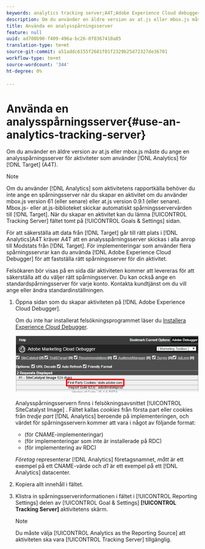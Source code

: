 ```yaml
---
keywords: analytics tracking server;A4T;Adobe Experience Cloud debugger;reporting source
description: Om du använder en äldre version av at.js eller mbox.js måste du ange en analysspårningsserver för aktiviteter som använder Analytics för Target (A4T).
title: Använda en analysspårningsserver
feature: null
uuid: ad700b90-f409-496a-bc26-0f0367410a85
translation-type: tm+mt
source-git-commit: a51addc6155f2681f01f2329b25d72327de36701
workflow-type: tm+mt
source-wordcount: '344'
ht-degree: 0%

---
```



# Använda en analysspårningsserver{#use-an-analytics-tracking-server}

Om du använder en äldre version av at.js eller mbox.js måste du ange en analysspårningsserver för aktiviteter som använder [!DNL Analytics] för [!DNL Target] (A4T).

>[!NOTE]
>
>Om du använder [!DNL Analytics] som aktivitetens rapportkälla behöver du inte ange en spårningsserver när du skapar en aktivitet om du använder mbox.js version 61 (eller senare) eller at.js version 0.9.1 (eller senare). Mbox.js- eller at.js-biblioteket skickar automatiskt spårningsservervärden till [!DNL Target]. När du skapar en aktivitet kan du lämna [!UICONTROL Tracking Server] fältet tomt på [!UICONTROL Goals & Settings] sidan.

För att säkerställa att data från [!DNL Target] går till rätt plats i [!DNL Analytics]A4T kräver A4T att en analysspårningsserver skickas i alla anrop till Modstats från [!DNL Target]. För implementeringar som använder flera spårningsservrar kan du använda [!DNL Adobe Experience Cloud Debugger] för att fastställa rätt spårningsserver för din aktivitet.

Felsökaren bör visas på en sida där aktiviteten kommer att levereras för att säkerställa att du väljer rätt spårningsserver. Du kan också ange en standardspårningsserver för varje konto. Kontakta kundtjänst om du vill ange eller ändra standardinställningen.

1. Öppna sidan som du skapar aktiviteten på [!DNL Adobe Experience Cloud Debugger].

   Om du inte har installerat felsökningsprogrammet läser du [Installera Experience Cloud Debugger](https://docs.adobe.com/content/help/en/debugger/using/install-debugger.html).

   ![](assets/Screen_DebuggerTrackServ.png)

   Analysspårningsservern finns i felsökningsavsnittet [!UICONTROL SiteCatalyst Image] . Fältet kallas *cookies* från första part eller cookies från *tredje part* [!DNL Analytics] beroende på implementeringen, och värdet för spårningsservern kommer att vara i något av följande format:

   * (för CNAME-implementeringar)
   * (för implementeringar som inte är installerade på RDC)
   * (för implementering av RDC)

   *Företag* representerar [!DNL Analytics] företagsnamnet, *mått* är ett exempel på ett CNAME-värde och *d1* är ett exempel på ett [!DNL Analytics] datacenter.
1. Kopiera allt innehåll i fältet.
1. Klistra in spårningsserverinformationen i fältet i [!UICONTROL Reporting Settings] delen av [!UICONTROL Goal & Settings] **[!UICONTROL Tracking Server]** aktivitetens skärm.

   >[!NOTE]
   >
   >Du måste välja [!UICONTROL Analytics as the Reporting Source] att aktiviteten ska vara [!UICONTROL Tracking Server] tillgänglig.


